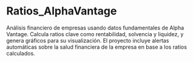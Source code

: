 # Ratios_AlphaVantage
Análisis financiero de empresas usando datos fundamentales de Alpha Vantage. Calcula ratios clave como rentabilidad, solvencia y liquidez, y genera gráficos para su visualización. El proyecto incluye alertas automáticas sobre la salud financiera de la empresa en base a los ratios calculados.
